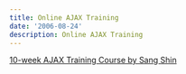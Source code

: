 ```yaml
---
title: Online AJAX Training
date: '2006-08-24'
description: Online AJAX Training
---
```


[10-week AJAX Training Course by Sang Shin][0]


[0]: http://www.javapassion.com/ajaxcodecamp/index.html
